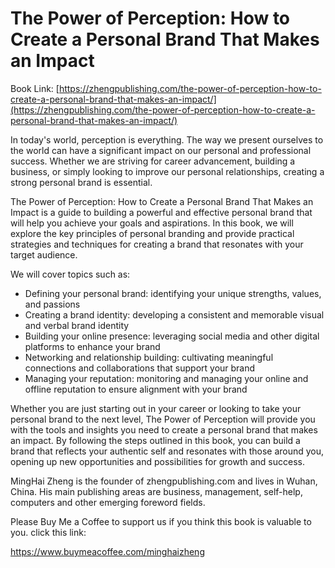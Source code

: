 # The Power of Perception: How to Create a Personal Brand That Makes an Impact

Book Link: [https://zhengpublishing.com/the-power-of-perception-how-to-create-a-personal-brand-that-makes-an-impact/](https://zhengpublishing.com/the-power-of-perception-how-to-create-a-personal-brand-that-makes-an-impact/)

In today's world, perception is everything. The way we present ourselves to the world can have a significant impact on our personal and professional success. Whether we are striving for career advancement, building a business, or simply looking to improve our personal relationships, creating a strong personal brand is essential.

The Power of Perception: How to Create a Personal Brand That Makes an Impact is a guide to building a powerful and effective personal brand that will help you achieve your goals and aspirations. In this book, we will explore the key principles of personal branding and provide practical strategies and techniques for creating a brand that resonates with your target audience.

We will cover topics such as:

* Defining your personal brand: identifying your unique strengths, values, and passions
* Creating a brand identity: developing a consistent and memorable visual and verbal brand identity
* Building your online presence: leveraging social media and other digital platforms to enhance your brand
* Networking and relationship building: cultivating meaningful connections and collaborations that support your brand
* Managing your reputation: monitoring and managing your online and offline reputation to ensure alignment with your brand

Whether you are just starting out in your career or looking to take your personal brand to the next level, The Power of Perception will provide you with the tools and insights you need to create a personal brand that makes an impact. By following the steps outlined in this book, you can build a brand that reflects your authentic self and resonates with those around you, opening up new opportunities and possibilities for growth and success.

MingHai Zheng is the founder of zhengpublishing.com and lives in Wuhan, China. His main publishing areas are business, management, self-help, computers and other emerging foreword fields.

Please Buy Me a Coffee to support us if you think this book is valuable to you. click this link:

https://www.buymeacoffee.com/minghaizheng
